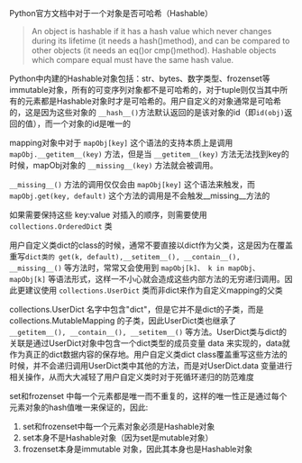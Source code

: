 Python官方文档中对于一个对象是否可哈希（Hashable）
>An object is hashable if it has a hash value which never changes during its lifetime (it needs a hash()method), and can be compared to other objects (it needs an eq()or cmp()method). Hashable objects which compare equal must have the same hash value.

Python中内建的Hashable对象包括：str、bytes、数字类型、frozenset等immutable对象，所有的可变序列对象都不是可哈希的，对于tuple则仅当其中所有的元素都是Hashable对象时才是可哈希的。用户自定义的对象通常是可哈希的，这是因为这些对象的 `__hash__()`方法默认返回的是该对象的id（即`id(obj)`返回的值），而一个对象的id是唯一的

mapping对象中对于 `mapObj[key]` 这个语法的支持本质上是调用 `mapObj.__getitem__(key)` 方法，但是当 `__getitem__(key)` 方法无法找到key的时候，mapObj对象的 `__missing__(key)` 方法就会被调用。

`__missing__()` 方法的调用仅仅会由 `mapObj[key]` 这个语法来触发，而 `mapObj.get(key, default)` 这个方法的调用是不会触发__missing__方法的

如果需要保持这些 key:value 对插入的顺序，则需要使用 `collections.OrderedDict` 类

用户自定义类dict的class的时候，通常不要直接以dict作为父类，这是因为在覆盖重写`dict类的 get(k, default),__setitem__(), __contain__(), __missing__()` 等方法时，常常又会使用到 `mapObj[k]、 k in mapObj、mapObj[k]` 等语法形式，这样一不小心就会造成这些内部方法的无穷递归调用。因此更建议使用 `collections.UserDict` 类而非dict来作为自定义mapping的父类

collections.UserDict 名字中包含"dict"，但是它并不是dict的子类，而是 collections.MutableMapping 的子类，因此UserDict类也继承了 `__getitem__(), __contain__(), __setitem__()` 等方法。UserDict类与dict的关联是通过UserDict对象中包含一个dict类型的成员变量 data 来实现的，data就作为真正的dict数据内容的保存地。用户自定义类dict class覆盖重写这些方法的时候，并不会递归调用UserDict类中其他的方法，而是对UserDict.data 变量进行相关操作，从而大大减轻了用户自定义类时对于死循环递归的防范难度

set和frozenset 中每一个元素都是唯一而不重复的，这样的唯一性正是通过每个元素对象的hash值唯一来保证的，因此:
1. set和frozenset中每一个元素对象必须是Hashable对象
2. set本身不是Hashable对象（因为set是mutable对象）
3. frozenset本身是immutable 对象，因此其本身也是Hashable对象
